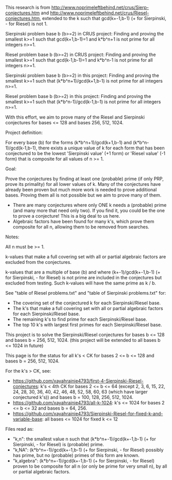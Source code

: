 This research is from http://www.noprimeleftbehind.net/crus/Sierp-conjectures.htm and http://www.noprimeleftbehind.net/crus/Riesel-conjectures.htm, extended to the k such that gcd(k+-1,b-1) (+ for Sierpinski, - for Riesel) is not 1.

Sierpinski problem base b (b>=2) in CRUS project:
Finding and proving the smallest k>=1 such that gcd(k+1,b-1)=1 and k\*b^n+1 is not prime for all integers n>=1.

Riesel problem base b (b>=2) in CRUS project:
Finding and proving the smallest k>=1 such that gcd(k-1,b-1)=1 and k\*b^n-1 is not prime for all integers n>=1.

Sierpinski problem base b (b>=2) in this project:
Finding and proving the smallest k>=1 such that (k\*b^n+1)/gcd(k+1,b-1) is not prime for all integers n>=1.

Riesel problem base b (b>=2) in this project:
Finding and proving the smallest k>=1 such that (k\*b^n-1)/gcd(k-1,b-1) is not prime for all integers n>=1.

With this effort, we aim to prove many of the Riesel and Sierpinski conjectures for bases <= 128 and bases 256, 512, 1024.

Project definition:

For every base (b) for the forms (k\*b^n+1)/gcd(k+1,b-1) and (k\*b^n-1)/gcd(k-1,b-1), there exists a unique value of k for each form that has been conjectured to be the lowest 'Sierpinski value' (+1 form) or 'Riesel value' (-1 form) that is composite for all values of n >= 1.

Goal:

Prove the conjectures by finding at least one (probable) prime (if only PRP, prove its primality) for all lower values of k. Many of the conjectures have already been proven but much more work is needed to prove additional bases. Proving them all is not possible but we aim to prove many of them.

* There are many conjectures where only ONE k needs a (probable) prime (and many more that need only two). If you find it, you could be the one to prove a conjecture! This is a big deal to us here.
* Algebraic factors have been found for many k's, which prove them composite for all n, allowing them to be removed from searches.

Notes:

All n must be >= 1.

k-values that make a full covering set with all or partial algebraic factors are excluded from the conjectures.

k-values that are a multiple of base (b) and where (k+-1)/gcd(k+-1,b-1) (+ for Sierpinski, - for Riesel) is not prime are included in the conjectures but excluded from testing.
Such k-values will have the same prime as k / b.

See "table of Riesel problems.txt" and "table of Sierpinski problems.txt" for:

* The covering set of the conjectured k for each Sierpinski/Riesel base.
* The k's that make a full covering set with all or partial algebraic factors for each Sierpinski/Riesel base.
* The remaining k's to find prime for each Sierpinski/Riesel base.
* The top 10 k's with largest first primes for each Sierpinski/Riesel base.

This project is to solve the Sierpinski/Riesel conjectures for bases b <= 128 and bases b = 256, 512, 1024. (this project will be extended to all bases b <= 1024 in future)

This page is for the status for all k's < CK for bases 2 <= b <= 128 and bases b = 256, 512, 1024.

For the k's > CK, see:

* https://github.com/xayahrainie4793/first-4-Sierpinski-Riesel-conjectures: k's < 4th CK for bases 2 <= b <= 64 (except 2, 3, 6, 15, 22, 24, 28, 30, 36, 40, 42, 46, 48, 52, 58, 60, 63 (which have larger conjectured k's)) and bases b = 100, 128, 256, 512, 1024.
* https://github.com/xayahrainie4793/all-k-1024: k's <= 1024 for bases 2 <= b <= 32 and bases b = 64, 256.
* https://github.com/xayahrainie4793/Sierpinski-Riesel-for-fixed-k-and-variable-base: all bases <= 1024 for fixed k <= 12

Files read as:

* "k,n": the smallest value n such that (k\*b^n+-1)/gcd(k+-1,b-1) (+ for Sierpinski, - for Riesel) is (probable) prime.
* "k,NA": (k\*b^n+-1)/gcd(k+-1,b-1) (+ for Sierpinski, - for Riesel) possibly has prime, but no (probable) primes of this form are known.
* "k,algebra": (k\*b^n+-1)/gcd(k+-1,b-1) (+ for Sierpinski, - for Riesel) proven to be composite for all n (or only be prime for very small n), by all or partial algebraic factors.
